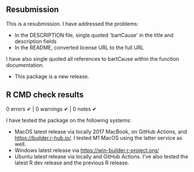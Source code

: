 ## Resubmission
This is a resubmission. I have addressed the problems:
- In the DESCRIPTION file, single quoted 'bartCause' in the title and description fields
- In the README, converted license URL to the full URL

I have also single quoted all references to bartCause within the function documentation.

* This package is a new release.

## R CMD check results

0 errors ✔ | 0 warnings ✔ | 0 notes ✔

I have tested the package on the following systems:
- MacOS latest release via locally 2017 MacBook, on GitHub Actions, and https://builder.r-hub.io/. I tested M1 MacOS using the latter service as well.
- Windows latest release via https://win-builder.r-project.org/
- Ubuntu latest release via locally and GitHub Actions. I've also tested the latest R dev release and the previous R release.
